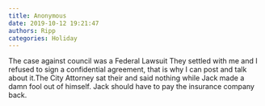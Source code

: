 ```yaml
---
title: Anonymous
date: 2019-10-12 19:21:47
authors: Ripp
categories: Holiday
---
```


 The case against council was a Federal Lawsuit They settled with me and I refused to sign a confidential agreement, that is why I can post and talk about it.The City Attorney sat their and said nothing while Jack made a damn fool out of himself. Jack should have to pay the insurance company back.